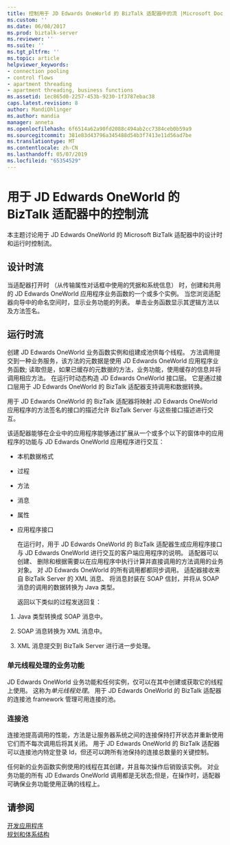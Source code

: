 ```yaml
---
title: 控制用于 JD Edwards OneWorld 的 BizTalk 适配器中的流 |Microsoft Docs
ms.custom: ''
ms.date: 06/08/2017
ms.prod: biztalk-server
ms.reviewer: ''
ms.suite: ''
ms.tgt_pltfrm: ''
ms.topic: article
helpviewer_keywords:
- connection pooling
- control flows
- apartment threading
- apartment threading, business functions
ms.assetid: 1ec865d0-2257-453b-9230-1f3787ebac38
caps.latest.revision: 8
author: MandiOhlinger
ms.author: mandia
manager: anneta
ms.openlocfilehash: 6f6514a62a90fd2088c494ab2cc7384ceb0b59a9
ms.sourcegitcommit: 381e83d43796a345488d54b3f7413e11d56ad7be
ms.translationtype: MT
ms.contentlocale: zh-CN
ms.lasthandoff: 05/07/2019
ms.locfileid: "65354529"
---
```

# <a name="control-flow-in-biztalk-adapter-for-jd-edwards-oneworld"></a>用于 JD Edwards OneWorld 的 BizTalk 适配器中的控制流
本主题讨论用于 JD Edwards OneWorld 的 Microsoft BizTalk 适配器中的设计时和运行时控制流。  
  
## <a name="design-time-flow"></a>设计时流  
 当适配器打开时 （从传输属性对话框中使用的凭据和系统信息） 时，创建和共用的 JD Edwards OneWorld 应用程序业务函数的一个或多个实例。 当您浏览适配器向导中的命名空间时，显示业务功能的列表。 单击业务函数显示其逻辑方法以及方法签名。  
  
## <a name="run-time-flow"></a>运行时流  
 创建 JD Edwards OneWorld 业务函数实例和组建成池供每个线程。 方法调用提交到一种业务服务，该方法的元数据是使用 JD Edwards OneWorld 应用程序业务函数; 读取但是，如果已缓存的元数据的方法，业务功能，使用缓存的信息并将调用相应方法。 在运行时动态构造 JD Edwards OneWorld 接口层。 它是通过接口层用于 JD Edwards OneWorld 的 BizTalk 适配器支持调用和数据转换。  
  
 用于 JD Edwards OneWorld 的 BizTalk 适配器将映射 JD Edwards OneWorld 应用程序的方法签名的接口的描述允许 BizTalk Server 与这些接口描述进行交互。  
  
 该适配器能够在企业中的应用程序能够通过扩展从一个或多个以下的窗体中的应用程序的功能与 JD Edwards OneWorld 应用程序进行交互：  
  
- 本机数据格式  
  
- 过程  
  
- 方法  
  
- 消息  
  
- 属性  
  
- 应用程序接口  
  
  在运行时，用于 JD Edwards OneWorld 的 BizTalk 适配器生成应用程序接口与 JD Edwards OneWorld 进行交互的客户端应用程序的说明。 适配器可以创建、 删除和根据需要以在应用程序中执行计算并直接调用的方法调用的业务对象。 对 JD Edwards OneWorld 的所有调用都都同步调用。 适配器接收来自 BizTalk Server 的 XML 消息、 将消息封装在 SOAP 信封，并将从 SOAP 消息的调用的数据转换为 Java 类型。  
  
  返回以下类似的过程发送回复：  
  
1.  Java 类型转换成 SOAP 消息中。  
  
2.  SOAP 消息转换为 XML 消息中。  
  
3.  XML 消息提交到 BizTalk Server 进行进一步处理。  
  
### <a name="apartment-threading-of-business-functions"></a>单元线程处理的业务功能  
 JD Edwards OneWorld 业务功能和任何实例，仅可以在其中创建或获取它的线程上使用。 这称为*单元线程处理*。 用于 JD Edwards OneWorld 的 BizTalk 适配器的连接池 framework 管理可用连接的池。  
  
### <a name="connection-pooling"></a>连接池  
 连接池提高调用的性能，方法是让服务器系统之间的连接保持打开状态并重新使用它们而不每次调用后将其关闭。 用于 JD Edwards OneWorld 的 BizTalk 适配器可以连接池内特定登录 Id，但还可以跨所有池保持的连接总数量的关键控制。  
  
 任何新的业务函数实例使用的线程在其创建，并且每次操作后销毁该实例。 对业务功能的所有 JD Edwards OneWorld 调用都是无状态;但是，在操作时，适配器可确保业务功能使用正确的线程上。  
  
## <a name="see-also"></a>请参阅  
 [开发应用程序](../core/developing-applications3.md)   
 [规划和体系结构](../core/planning-and-architecture17.md)